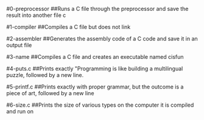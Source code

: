 #0-preprocessor 
##Runs a C file through the preprocessor and save the result into another file c

#1-compiler 
##Compiles a C file but does not link

#2-assembler 
##Generates the assembly code of a C code and save it in an output file

#3-name 
##Compiles a C file and creates an executable named cisfun

#4-puts.c 
##Prints exactly "Programming is like building a multilingual puzzle, followed by a new line.

#5-printf.c 
##Prints exactly with proper grammar, but the outcome is a piece of art, followed by a new line

#6-size.c 
##Prints the size of various types on the computer it is compiled and run on
